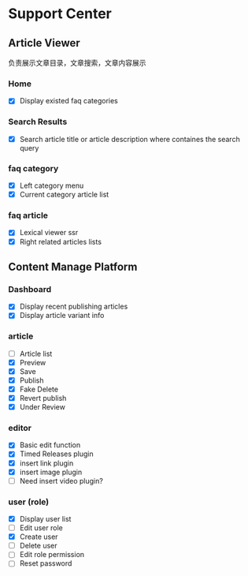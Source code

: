 # Support Center

## Article Viewer

负责展示文章目录，文章搜索，文章内容展示

### Home

- [x] Display existed faq categories

### Search Results

- [x] Search article title or article description where containes the search query

### faq category

- [x] Left category menu
- [x] Current category article list

### faq article

- [x] Lexical viewer ssr
- [x] Right related articles lists

## Content Manage Platform

### Dashboard

- [x] Display recent publishing articles
- [x] Display article variant info

### article

- [ ] Article list
- [x] Preview
- [x] Save
- [x] Publish
- [x] Fake Delete
- [x] Revert publish
- [x] Under Review

### editor

- [x] Basic edit function
- [x] Timed Releases plugin
- [x] insert link plugin
- [x] insert image plugin
- [ ] Need insert video plugin?

### user (role)

- [x] Display user list
- [ ] Edit user role
- [x] Create user
- [ ] Delete user
- [ ] Edit role permission
- [ ] Reset password
